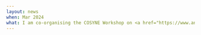 ```yaml
---
layout: news
when: Mar 2024
what: I am co-organising the COSYNE Workshop on <a href="https://www.analytical-connectionism.net/workshop/2024-geometry-dynamics/">The geometry </a>.
---
```

